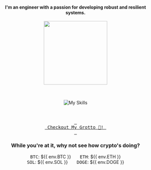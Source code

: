<h4 align="center">I'm an engineer with a passion for developing robust and resilient systems.</h4>



<div align="center">
  
  <img src="https://images.weserv.nl/?url=github.com/user-attachments/assets/eb1b8eba-ce8d-4f95-a6ba-d31591b7f3c8?v=4&h=300&w=300&output=gif&fit=cover&mask=circle&maxage=7d&n=-1" height=200 >
  
</div>

<div align="center">
  <br/><br/>

![My Skills](https://go-skill-icons.vercel.app/api/icons?i=aws,azure,ts,go,docker,kubernetes,argocd,python&perline=4&theme=light)

<br/>

[<kbd> <br> Checkout My Grotto 🍵! <br> </kbd>](https://sathirak.me/)
  
</div>

<h3 align="center">While you're at it, why not see how crypto's doing?</h3>

<!-- start-daily-update -->
<div align="center">
  <!-- Updated on Fri Jun 13 10:10:31 UTC 2025 -->
  <kbd>BTC</kbd>: ${{ env.BTC }}  <kbd>ETH</kbd>: ${{ env.ETH }}
  <br>
  <kbd>SOL</kbd>: ${{ env.SOL }}  <kbd>DOGE</kbd>: ${{ env.DOGE }}
</div>
<!-- end-daily-update -->
